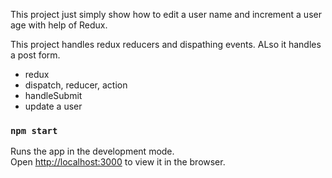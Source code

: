 This project just simply show how to edit a user name and increment a user age with help of Redux.

This project handles redux reducers and dispathing events. ALso it handles a post form.

- redux
- dispatch, reducer, action
- handleSubmit
- update a user


### `npm start`

Runs the app in the development mode.\
Open [http://localhost:3000](http://localhost:3000) to view it in the browser.
